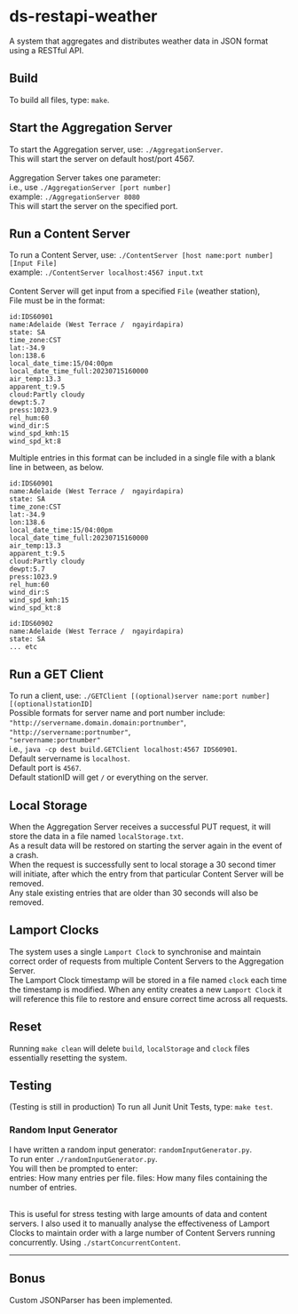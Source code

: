 # ds-restapi-weather

A system that aggregates and distributes weather data in JSON format using a RESTful API.

## Build

To build all files, type: `make`.<br />

## Start the Aggregation Server

To start the Aggregation server, use: `./AggregationServer`.<br />
This will start the server on default host/port 4567.<br /><br />
Aggregation Server takes one parameter:<br />
i.e., use `./AggregationServer [port number]` <br />
example: `./AggregationServer 8080` <br />
This will start the server on the specified port.<br/>

## Run a Content Server

To run a Content Server, use: `./ContentServer [host name:port number] [Input File]` <br/>
example: `./ContentServer localhost:4567 input.txt` <br/><br/>
Content Server will get input from a specified `File` (weather station), <br/>
File must be in the format:<br/>

```
id:IDS60901
name:Adelaide (West Terrace /  ngayirdapira)
state: SA
time_zone:CST
lat:-34.9
lon:138.6
local_date_time:15/04:00pm
local_date_time_full:20230715160000
air_temp:13.3
apparent_t:9.5
cloud:Partly cloudy
dewpt:5.7
press:1023.9
rel_hum:60
wind_dir:S
wind_spd_kmh:15
wind_spd_kt:8
```

Multiple entries in this format can be included in a single file with a blank line in between, as below.<br/>

```
id:IDS60901
name:Adelaide (West Terrace /  ngayirdapira)
state: SA
time_zone:CST
lat:-34.9
lon:138.6
local_date_time:15/04:00pm
local_date_time_full:20230715160000
air_temp:13.3
apparent_t:9.5
cloud:Partly cloudy
dewpt:5.7
press:1023.9
rel_hum:60
wind_dir:S
wind_spd_kmh:15
wind_spd_kt:8

id:IDS60902
name:Adelaide (West Terrace /  ngayirdapira)
state: SA
... etc
```

## Run a GET Client

To run a client, use: `./GETClient [(optional)server name:port number] [(optional)stationID]` <br/>
Possible formats for server name and port number include: <br />
`"http://servername.domain.domain:portnumber"`,<br/>
`"http://servername:portnumber"`,<br/>
`"servername:portnumber"`<br/>
i.e.,
`java -cp dest build.GETClient localhost:4567 IDS60901`. <br />
Default servername is `localhost`.<br/>
Default port is `4567`.<br/>
Default stationID will get `/` or everything on the server.

## Local Storage

When the Aggregation Server receives a successful PUT request, it will store the data in a file named `localStorage.txt`. <br />
As a result data will be restored on starting the server again in the event of a crash.<br/>
When the request is successfully sent to local storage a 30 second timer will initiate, after which the entry from that particular Content Server will be removed.<br/>
Any stale existing entries that are older than 30 seconds will also be removed.<br/>

## Lamport Clocks

The system uses a single `Lamport Clock` to synchronise and maintain correct order of requests from multiple Content Servers to the Aggregation Server. <br/>
The Lamport Clock timestamp will be stored in a file named `clock` each time the timestamp is modified. When any entity creates a new `Lamport Clock` it will reference this file to restore and ensure correct time across all requests.<br/>

## Reset

Running `make clean` will delete `build`, `localStorage` and `clock` files essentially resetting the system.

## Testing

(Testing is still in production)
To run all Junit Unit Tests, type: `make test`. <br />

### Random Input Generator

I have written a random input generator: `randomInputGenerator.py`.<br/>
To run enter `./randomInputGenerator.py`. <br/>
You will then be prompted to enter:<br/>
entries: How many entries per file.
files: How many files containing the number of entries.<br/><br/>

This is useful for stress testing with large amounts of data and content servers. I also used it to manually analyse the effectiveness of Lamport Clocks to maintain order with a large number of Content Servers running concurrently. Using `./startConcurrentContent`. <br/>

---

## Bonus

Custom JSONParser has been implemented.
